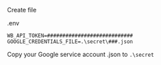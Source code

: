 Create file

.env
```
WB_API_TOKEN=############################
GOOGLE_CREDENTIALS_FILE=.\secret\###.json
```

Copy your Google service account .json to ```.\secret```